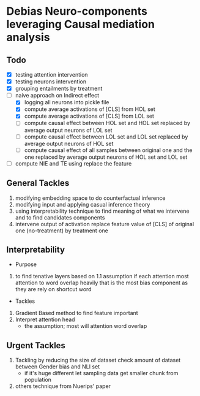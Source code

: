 # Debias Neuro-components leveraging Causal mediation analysis

## Todo
- [x] testing attention intervention
- [x] testing neurons intervention
- [x] grouping entailments by treatment
- [ ] naive approach on Indirect effect
    - [x] logging all neurons into pickle file
    - [x] compute average activations of [CLS]  from HOL set
    - [x] compute average activations of [CLS] from LOL set
    - [ ] compute causal effect between HOL set and HOL set replaced by average output neurons of LOL set 
    - [ ] compute causal effect between LOL set and LOL set replaced by average output neurons of HOL set
    - [ ] compute causal effect of all samples between original one and the one replaced by average output neurons of HOL set and  LOL set

- [ ] compute NIE and TE using replace the feature

## General Tackles
1. modifying embedding space to do counterfactual inference
2. modifying input and applying casual inference theory 
3. using interpretability technique to find meaning of what we intervene and to find candidates components
4. intervene output of activation replace feature value of [CLS] of original one (no-treatment) by treatment one 


## Interpretability

* Purpose 

1. to find tenative layers based on
    1.1 assumption if each attention most attention to word overlap heavily that is the most bias component 
as they are rely on shortcut word

* Tackles

1. Gradient Based method to find feature important
2. Interpret attention head 
    - the assumption; most will attention word overlap

## Urgent Tackles

1. Tackling by reducing the size of dataset
check amount of dataset between Gender bias and NLI set
    - if it's huge different let sampling data get smaller chunk from population
2. others technique from Nuerips' paper
